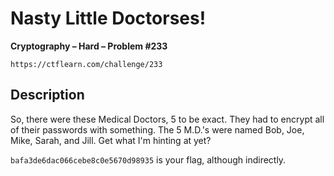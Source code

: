 # Nasty Little Doctorses!

**Cryptography – Hard – Problem #233**

`https://ctflearn.com/challenge/233`


## Description

So, there were these Medical Doctors, 5 to be exact. They had to encrypt all of
their passwords with something. The 5 M.D.'s were named Bob, Joe, Mike, Sarah,
and Jill. Get what I'm hinting at yet?

`bafa3de6dac066cebe8c0e5670d98935` is your flag, although indirectly.
